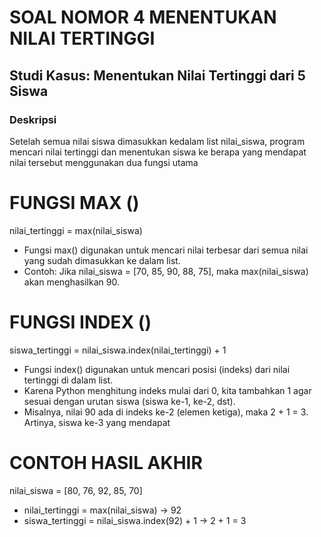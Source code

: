 # SOAL NOMOR 4 MENENTUKAN NILAI TERTINGGI
## Studi Kasus: Menentukan Nilai Tertinggi dari 5 Siswa
### Deskripsi
Setelah semua nilai siswa dimasukkan kedalam list nilai_siswa, 
program mencari nilai tertinggi dan menentukan siswa ke berapa yang 
mendapat nilai tersebut menggunakan dua fungsi utama
# FUNGSI MAX ()
nilai_tertinggi = max(nilai_siswa)
- Fungsi max() digunakan untuk mencari nilai 
terbesar dari semua nilai yang sudah dimasukkan ke dalam list.
- Contoh: Jika nilai_siswa = [70, 85, 90, 88, 75],
maka max(nilai_siswa) akan menghasilkan 90.
# FUNGSI INDEX ()
siswa_tertinggi = nilai_siswa.index(nilai_tertinggi) + 1
- Fungsi index() digunakan untuk mencari 
posisi (indeks) dari nilai tertinggi di dalam list.
- Karena Python menghitung indeks mulai dari 0,
kita tambahkan 1 agar sesuai dengan urutan siswa (siswa ke-1, ke-2, dst).
- Misalnya, nilai 90 ada di indeks ke-2 
(elemen ketiga), maka 2 + 1 = 3. Artinya, siswa ke-3 yang mendapat
# CONTOH HASIL AKHIR
nilai_siswa = [80, 76, 92, 85, 70]
-  nilai_tertinggi = max(nilai_siswa) → 92
- siswa_tertinggi = nilai_siswa.index(92) + 1 → 2 + 1 = 3

